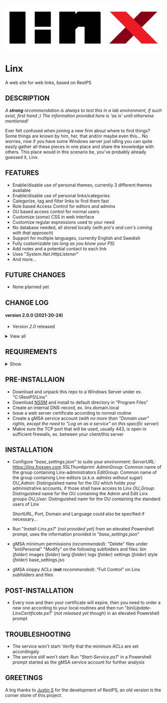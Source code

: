 ![Logo](Linx/images/logo_default.png)

# Linx
A web site for web links, based on RestPS

## DESCRIPTION

*A **strong** recommendation is always to test this in a lab environment, if such exist, first hand ;) The information provided here is 'as is' until otherwise mentioned!*
 
Ever felt confused when joining a new firm about where to find things? Some things are known by him, her, that and/or maybe even this...
No worries, now if you have some Windows server just idling you can quite easily gather all these pieces in one place and share the knowledge with others.
This place would in this scenario be, you've probably already guessed it, Linx.

## FEATURES
- Enable/disable use of personal themes, currently 3 different themes available
- Enable/disable use of personal links/categories
- Categorize, tag and filter links to find them fast
- Role based Access Control for editors and admins
- OU based access control for normal users
- Customize (*some*) CSS in web interface
- Customize regular expressions used to your need
- No database needed, all stored locally (*with pro's and con's coming with that approach*)
- Support for multiple languages, currently English and Swedish
- Fully customizable (*as long as you know your PS*)
- Add notes and a potential contact to each link
- Uses "*System.Net.HttpListener*"
- And more...

## FUTURE CHANGES
- None planned yet

## CHANGE LOG

#### version 2.0.0 (2021-20-24)
- Version *2.0* released

<details><summary>View all</summary>

#### version 1.0.0 (<2021-10-24)
- Undocumented           
</details>
  
## REQUIREMENTS

<details><summary>Show</summary><br>

For everything to work as expected the following requirements should be met:

**TL;DR**
- Local Administrator membership to setup the web site
- Issued web certificate from internal CA
- Tested and developed in PS 5.1
- A Windows Server joined to Active Directory with mentioned PS version

**Specifics**
- Powershell version 5.1 *'(not tested in other versions, but might work)'*
...
</details>

## PRE-INSTALLAION
- Download and unpack this repo to a Windows Server under ex. "C:\RestPS\Linx"
- Download [NSSM](https://nssm.cc/download) and install to default directory in "Program Files"
- Create an internal DNS-record, ex. linx.domain.local
- Issue a web server certificate according to normal routine
- Create a gMSA service account (*with no more than "Domain user" rights, except the need to "*Log on as a service*" on this specific server*)
- Makre sure the TCP port that will be used, usually 443, is open in sufficient firewalls, ex. between your client/this server

## INSTALLATION
- Configure "*base_settings.json*" to suite your environment:
    *ServerURL:* https://linx.froxxen.com
    *SSLThumbprint:* <Check your certificates thumbprint>
    *AdminGroup:* Common name of the group containing Linx-administrators
    *EditGroup:* Common name of the group containing Linx-editors (*a.k.a. admins without sugar*)
    *OU_Admin:* Distinguished name for the OU which holds your administrative accounts, if those shall have access to Linx
    *OU_Group:* Distinguished name for the OU containing the Admin and Edit Linx groups
    *OU_User:* Distinguished namr for the OU containing the standard users of Linx

    ShortURL, Port, Domain and Language could also be specified if necessary...

- Run "*Install-Linx.ps1*" (*not provided yet*) from an elevated Powershell prompt, uses the information provided in "*base_settings.json*"

- gMSA minimum permissions (*recommended*):
  "Delete" files under "bin\Personal"
  "Modify" on the following subfolders and files:
    bin (*folder*)
    images (*folder*)
    lang (*folder*)
    logs (*folder*)
    settings (*folder*)
    style (*folder*)
    base_settings.jso
- gMSA sloppy ACLs (**not** *recommended*):
  "Full Control" on Linx subfolders and files

## POST-INSTALLATION
- Every now and then your certificate will expire, then you need to order a new one according to your local routines and then run "*bin\Update-LinxCertificate.ps1*" (*not released yet though*) in an elevated Powershell prompt

## TROUBLESHOOTING
- The service won't start:
  Verify that the minimum ACLs are set accordingaly
- The service *still* won't start:
  Run "*Start-Service.ps1*" in a Powershell prompt started as the gMSA service account for further analysis

## GREETINGS
A big thanks to [Justin S](https://github.com/jpsider) for the development of RestPS,
an old version is the corner stone of this project.
